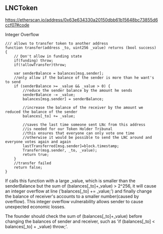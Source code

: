 LNCToken
---------------
https://etherscan.io/address/0x63e634330a20150dbb61b15648bc73855d6ccf07#code

Integer Overflow


    /// allows to transfer token to another address
    function transfer(address _to, uint256 _value) returns (bool success) {
        // Don't allow in funding state
        if(funding) throw;
        if(!allowTransfer)throw;
    
        var senderBalance = balances[msg.sender];
        //only allow if the balance of the sender is more than he want's to send
        if (senderBalance >= _value && _value > 0) {
            //reduce the sender balance by the amount he sends
            senderBalance -= _value;
            balances[msg.sender] = senderBalance;
    
            //increase the balance of the receiver by the amount we reduced the balance of the sender
            balances[_to] += _value;
    
            //saves the last time someone sent LNc from this address
            //is needed for our Token Holder Tribunal
            //this ensures that everyone can only vote one time
            //otherwise it would be possible to send the LNC around and everyone votes again and again
            lastTransferred[msg.sender]=block.timestamp;
            Transfer(msg.sender, _to, _value);
            return true;
        }
        //transfer failed
        return false;
    }


If calls this function with a large _value, which is smaller than the senderBalance but the sum of (balances\[\_to\]+\_value) > 2^256, it will cause an integer overflow at line ('balances[\_to] += _value;') and finally change the balance of receiver's accounts to a smaller number(caused by overflow). This integer overflow vulnerability allows sender to cause unexpected economic losses.

The founder should check the sum of (balances\[\_to\]+\_value) before changing the balances of sender and receiver, such as 'if (balances[_to] < balances[\_to] + \_value) throw;'.

